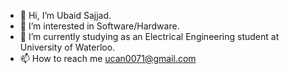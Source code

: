 - 👋 Hi, I’m Ubaid Sajjad.
- 👀 I’m interested in Software/Hardware.
- 🌱 I’m currently studying as an Electrical Engineering student at University of Waterloo.
- 📫 How to reach me ucan0071@gmail.com

